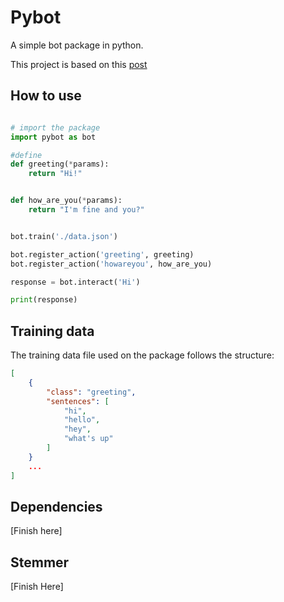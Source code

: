 # Pybot


A simple bot package in python.

This project is based on this [post](https://chatbotslife.com/text-classification-using-algorithms-e4d50dcba45)


## How to use

```python

# import the package
import pybot as bot

#define 
def greeting(*params):
    return "Hi!"


def how_are_you(*params):
    return "I'm fine and you?"


bot.train('./data.json')

bot.register_action('greeting', greeting)
bot.register_action('howareyou', how_are_you)

response = bot.interact('Hi')

print(response)

```


## Training data

The training data file used on the package follows the structure:

```json
[
    {
        "class": "greeting",
        "sentences": [
            "hi",
            "hello",
            "hey",
            "what's up"
        ]
    }
    ...
]
```

## Dependencies

[Finish here]

## Stemmer

[Finish Here]